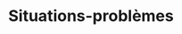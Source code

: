 ---
layout : partie
title : Situations-problèmes
slug : situations-problèmes
description : Pratique basée sur des situations réelles.
image : 
in_book: true
order : 10
---